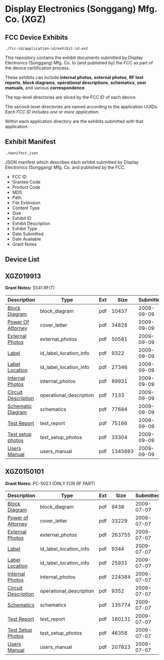 # Display Electronics (Songgang) Mfg. Co. (XGZ)
## FCC Device Exhibits

```
./fcc-id/application-id/exhibit-id.ext
```

This repository contains the exhibit documents submitted by Display Electronics (Songgang) Mfg. Co. to (and published by) the FCC as part of the device certification process.

These exhibits can include **internal photos**, **external photos**, **RF test reports**, **block diagrams**, **operational descriptions**, **schematics**, **user manuals**, and various **correspondence**.

The top-level directories are sliced by the FCC ID of each device.

The second-level directories are named according to the application UUIDs. *Each FCC ID includes one or more application.*

Within each application directory are the exhibits submitted with that application. 

## Exhibit Manifest

```
./manifest.json
```

JSON manifest which describes each exhibit submitted by Display Electronics (Songgang) Mfg. Co. and published by the FCC.

- FCC ID
- Grantee Code
- Product Code
- MD5
- Path
- File Extension
- Content Type
- Size
- Exhibit ID
- Exhibit Description
- Exhibit Type
- Date Submitted
- Date Available
- Grant Notes

## Device List
## XGZ019913
**Grant Notes:** S541.RF(T)

| Description | Type | Ext | Size | Submitted | Available |
| ----------- | ---- | --- | ---- | --------- | --------- |
| [Block Diagram](XGZ019913/1350e4c9c380dbbc1c873c3de137bd98/1166947.pdf) | block_diagram | pdf | 10437 | 2009-09-09 | 2009-09-09 |
| [Power Of Attorney](XGZ019913/1350e4c9c380dbbc1c873c3de137bd98/1166952.pdf) | cover_letter | pdf | 34828 | 2009-09-09 | 2009-09-09 |
| [External Photos](XGZ019913/1350e4c9c380dbbc1c873c3de137bd98/1166948.pdf) | external_photos | pdf | 50581 | 2009-09-09 | 2009-09-09 |
| [Label](XGZ019913/1350e4c9c380dbbc1c873c3de137bd98/1166949.pdf) | id_label_location_info | pdf | 9322 | 2009-09-09 | 2009-09-09 |
| [Label Location](XGZ019913/1350e4c9c380dbbc1c873c3de137bd98/1166950.pdf) | id_label_location_info | pdf | 27346 | 2009-09-09 | 2009-09-09 |
| [Internal Photos](XGZ019913/1350e4c9c380dbbc1c873c3de137bd98/1166951.pdf) | internal_photos | pdf | 89931 | 2009-09-09 | 2009-09-09 |
| [Circuit Description](XGZ019913/1350e4c9c380dbbc1c873c3de137bd98/1166946.pdf) | operational_description | pdf | 7133 | 2009-09-09 | 2009-09-09 |
| [Schematic Diagram](XGZ019913/1350e4c9c380dbbc1c873c3de137bd98/1166953.pdf) | schematics | pdf | 77684 | 2009-09-09 | 2009-09-09 |
| [Test Report](XGZ019913/1350e4c9c380dbbc1c873c3de137bd98/1166954.pdf) | test_report | pdf | 75166 | 2009-09-09 | 2009-09-09 |
| [Test setup photos](XGZ019913/1350e4c9c380dbbc1c873c3de137bd98/1166955.pdf) | test_setup_photos | pdf | 33304 | 2009-09-09 | 2009-09-09 |
| [Users Manual](XGZ019913/1350e4c9c380dbbc1c873c3de137bd98/1166956.pdf) | users_manual | pdf | 1345693 | 2009-09-09 | 2009-09-09 |
## XGZ0150101
**Grant Notes:** PC-502.1 (ONLY FOR RF PART)

| Description | Type | Ext | Size | Submitted | Available |
| ----------- | ---- | --- | ---- | --------- | --------- |
| [Block Diagram](XGZ0150101/5c60e7da7f040823e0741b727de01945/1135077.pdf) | block_diagram | pdf | 9438 | 2009-07-07 | 2009-07-07 |
| [Power of Attorney](XGZ0150101/5c60e7da7f040823e0741b727de01945/1135084.pdf) | cover_letter | pdf | 33229 | 2009-07-07 | 2009-07-07 |
| [External Photos](XGZ0150101/5c60e7da7f040823e0741b727de01945/1135079.pdf) | external_photos | pdf | 263755 | 2009-07-07 | 2009-07-07 |
| [Label](XGZ0150101/5c60e7da7f040823e0741b727de01945/1135080.pdf) | id_label_location_info | pdf | 9344 | 2009-07-07 | 2009-07-07 |
| [Label Location](XGZ0150101/5c60e7da7f040823e0741b727de01945/1135081.pdf) | id_label_location_info | pdf | 25931 | 2009-07-07 | 2009-07-07 |
| [Internal Photos](XGZ0150101/5c60e7da7f040823e0741b727de01945/1135083.pdf) | internal_photos | pdf | 224384 | 2009-07-07 | 2009-07-07 |
| [Circuit Description](XGZ0150101/5c60e7da7f040823e0741b727de01945/1135078.pdf) | operational_description | pdf | 9352 | 2009-07-07 | 2009-07-07 |
| [Schematics](XGZ0150101/5c60e7da7f040823e0741b727de01945/1135085.pdf) | schematics | pdf | 135774 | 2009-07-07 | 2009-07-07 |
| [Test Report](XGZ0150101/5c60e7da7f040823e0741b727de01945/1135075.pdf) | test_report | pdf | 160131 | 2009-07-07 | 2009-07-07 |
| [Test Setup Photos](XGZ0150101/5c60e7da7f040823e0741b727de01945/1135076.pdf) | test_setup_photos | pdf | 46358 | 2009-07-07 | 2009-07-07 |
| [Users Manual](XGZ0150101/5c60e7da7f040823e0741b727de01945/1135082.pdf) | users_manual | pdf | 207623 | 2009-07-07 | 2009-07-07 |
